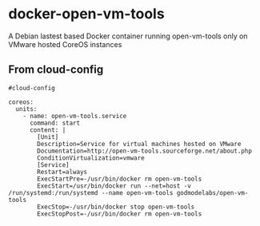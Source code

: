 # docker-open-vm-tools
A Debian lastest based Docker container running open-vm-tools only on VMware hosted CoreOS instances 

## From cloud-config
```
#cloud-config

coreos:
  units:
    - name: open-vm-tools.service
      command: start
      content: |
        [Unit]
        Description=Service for virtual machines hosted on VMware
        Documentation=http://open-vm-tools.sourceforge.net/about.php
        ConditionVirtualization=vmware
        [Service]
        Restart=always
        ExecStartPre=-/usr/bin/docker rm open-vm-tools
        ExecStart=/usr/bin/docker run --net=host -v /run/systemd:/run/systemd --name open-vm-tools godmodelabs/open-vm-tools
        ExecStop=-/usr/bin/docker stop open-vm-tools
        ExecStopPost=-/usr/bin/docker rm open-vm-tools
```
